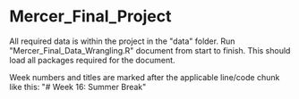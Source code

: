 # Mercer_Final_Project

All required data is within the project in the "data" folder. Run "Mercer_Final_Data_Wrangling.R" document from start to finish. This should load all packages required for the document.

Week numbers and titles are marked after the applicable line/code chunk like this: "# Week 16: Summer Break"
